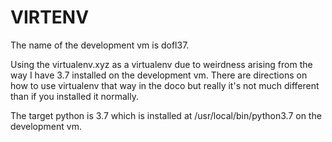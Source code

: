# VIRTENV
The name of the development vm is dofl37.

Using the virtualenv.xyz as a virtualenv due to weirdness arising from the way I have 3.7 installed on the development vm. There are directions on how to use virtualenv that way in the doco but really it's not much different than if you installed it normally.

The target python is 3.7 which is installed at /usr/local/bin/python3.7 on the development vm.
